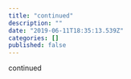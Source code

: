 ```yaml
---
title: "continued"
description: ""
date: "2019-06-11T18:35:13.539Z"
categories: []
published: false
---
```


continued
